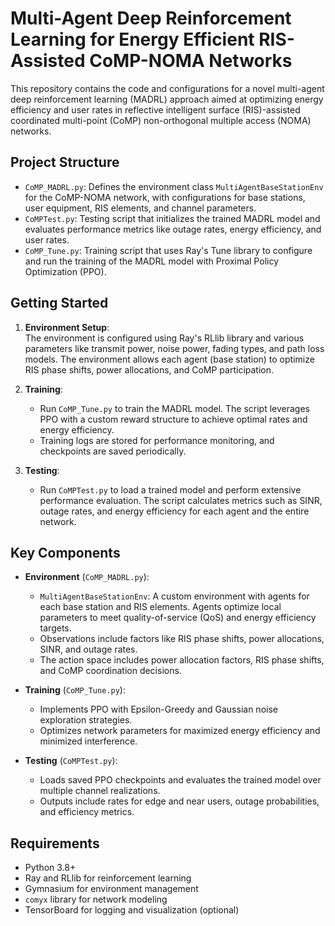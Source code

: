 # Multi-Agent Deep Reinforcement Learning for Energy Efficient RIS-Assisted CoMP-NOMA Networks

This repository contains the code and configurations for a novel multi-agent deep reinforcement learning (MADRL) approach aimed at optimizing energy efficiency and user rates in reflective intelligent surface (RIS)-assisted coordinated multi-point (CoMP) non-orthogonal multiple access (NOMA) networks. 

## Project Structure

- `CoMP_MADRL.py`: Defines the environment class `MultiAgentBaseStationEnv` for the CoMP-NOMA network, with configurations for base stations, user equipment, RIS elements, and channel parameters.
- `CoMPTest.py`: Testing script that initializes the trained MADRL model and evaluates performance metrics like outage rates, energy efficiency, and user rates.
- `CoMP_Tune.py`: Training script that uses Ray's Tune library to configure and run the training of the MADRL model with Proximal Policy Optimization (PPO).

## Getting Started

1. **Environment Setup**:  
   The environment is configured using Ray's RLlib library and various parameters like transmit power, noise power, fading types, and path loss models. The environment allows each agent (base station) to optimize RIS phase shifts, power allocations, and CoMP participation.

2. **Training**:
   - Run `CoMP_Tune.py` to train the MADRL model. The script leverages PPO with a custom reward structure to achieve optimal rates and energy efficiency.
   - Training logs are stored for performance monitoring, and checkpoints are saved periodically.

3. **Testing**:
   - Run `CoMPTest.py` to load a trained model and perform extensive performance evaluation. The script calculates metrics such as SINR, outage rates, and energy efficiency for each agent and the entire network.

## Key Components

- **Environment** (`CoMP_MADRL.py`): 
   - `MultiAgentBaseStationEnv`: A custom environment with agents for each base station and RIS elements. Agents optimize local parameters to meet quality-of-service (QoS) and energy efficiency targets.
   - Observations include factors like RIS phase shifts, power allocations, SINR, and outage rates.
   - The action space includes power allocation factors, RIS phase shifts, and CoMP coordination decisions.

- **Training** (`CoMP_Tune.py`):
   - Implements PPO with Epsilon-Greedy and Gaussian noise exploration strategies.
   - Optimizes network parameters for maximized energy efficiency and minimized interference.

- **Testing** (`CoMPTest.py`):
   - Loads saved PPO checkpoints and evaluates the trained model over multiple channel realizations.
   - Outputs include rates for edge and near users, outage probabilities, and efficiency metrics.

## Requirements

- Python 3.8+
- Ray and RLlib for reinforcement learning
- Gymnasium for environment management
- `comyx` library for network modeling
- TensorBoard for logging and visualization (optional)
